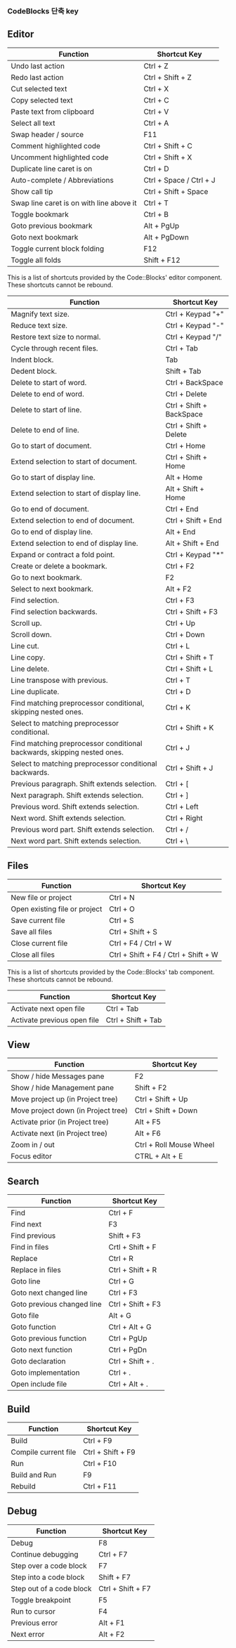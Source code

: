 ### CodeBlocks 단축 key



## Editor

| Function                                 | Shortcut Key            |
| ---------------------------------------- | ----------------------- |
| Undo last action                         | Ctrl + Z                |
| Redo last action                         | Ctrl + Shift + Z        |
| Cut selected text                        | Ctrl + X                |
| Copy selected text                       | Ctrl + C                |
| Paste text from clipboard                | Ctrl + V                |
| Select all text                          | Ctrl + A                |
| Swap header / source                     | F11                     |
| Comment highlighted code                 | Ctrl + Shift + C        |
| Uncomment highlighted code               | Ctrl + Shift + X        |
| Duplicate line caret is on               | Ctrl + D                |
| Auto-complete / Abbreviations            | Ctrl + Space / Ctrl + J |
| Show call tip                            | Ctrl + Shift + Space    |
| Swap line caret is on with line above it | Ctrl + T                |
| Toggle bookmark                          | Ctrl + B                |
| Goto previous bookmark                   | Alt + PgUp              |
| Goto next bookmark                       | Alt + PgDown            |
| Toggle current block folding             | F12                     |
| Toggle all folds                         | Shift + F12             |


This is a list of shortcuts provided by the Code::Blocks' editor component. These shortcuts cannot be rebound.

| Function                                                     | Shortcut Key             |
| ------------------------------------------------------------ | ------------------------ |
| Magnify text size.                                           | Ctrl + Keypad "+"        |
| Reduce text size.                                            | Ctrl + Keypad "-"        |
| Restore text size to normal.                                 | Ctrl + Keypad "/"        |
| Cycle through recent files.                                  | Ctrl + Tab               |
| Indent block.                                                | Tab                      |
| Dedent block.                                                | Shift + Tab              |
| Delete to start of word.                                     | Ctrl + BackSpace         |
| Delete to end of word.                                       | Ctrl + Delete            |
| Delete to start of line.                                     | Ctrl + Shift + BackSpace |
| Delete to end of line.                                       | Ctrl + Shift + Delete    |
| Go to start of document.                                     | Ctrl + Home              |
| Extend selection to start of document.                       | Ctrl + Shift + Home      |
| Go to start of display line.                                 | Alt + Home               |
| Extend selection to start of display line.                   | Alt + Shift + Home       |
| Go to end of document.                                       | Ctrl + End               |
| Extend selection to end of document.                         | Ctrl + Shift + End       |
| Go to end of display line.                                   | Alt + End                |
| Extend selection to end of display line.                     | Alt + Shift + End        |
| Expand or contract a fold point.                             | Ctrl + Keypad "*"        |
| Create or delete a bookmark.                                 | Ctrl + F2                |
| Go to next bookmark.                                         | F2                       |
| Select to next bookmark.                                     | Alt + F2                 |
| Find selection.                                              | Ctrl + F3                |
| Find selection backwards.                                    | Ctrl + Shift + F3        |
| Scroll up.                                                   | Ctrl + Up                |
| Scroll down.                                                 | Ctrl + Down              |
| Line cut.                                                    | Ctrl + L                 |
| Line copy.                                                   | Ctrl + Shift + T         |
| Line delete.                                                 | Ctrl + Shift + L         |
| Line transpose with previous.                                | Ctrl + T                 |
| Line duplicate.                                              | Ctrl + D                 |
| Find matching preprocessor conditional, skipping nested ones. | Ctrl + K                 |
| Select to matching preprocessor conditional.                 | Ctrl + Shift + K         |
| Find matching preprocessor conditional backwards, skipping nested ones. | Ctrl + J                 |
| Select to matching preprocessor conditional backwards.       | Ctrl + Shift + J         |
| Previous paragraph. Shift extends selection.                 | Ctrl + [                 |
| Next paragraph. Shift extends selection.                     | Ctrl + ]                 |
| Previous word. Shift extends selection.                      | Ctrl + Left              |
| Next word. Shift extends selection.                          | Ctrl + Right             |
| Previous word part. Shift extends selection.                 | Ctrl + /                 |
| Next word part. Shift extends selection.                     | Ctrl + \                 |

## Files

| Function                      | Shortcut Key                         |
| ----------------------------- | ------------------------------------ |
| New file or project           | Ctrl + N                             |
| Open existing file or project | Ctrl + O                             |
| Save current file             | Ctrl + S                             |
| Save all files                | Ctrl + Shift + S                     |
| Close current file            | Ctrl + F4 / Ctrl + W                 |
| Close all files               | Ctrl + Shift + F4 / Ctrl + Shift + W |


This is a list of shortcuts provided by the Code::Blocks' tab component. These shortcuts cannot be rebound.

| Function                    | Shortcut Key       |
| --------------------------- | ------------------ |
| Activate next open file     | Ctrl + Tab         |
| Activate previous open file | Ctrl + Shift + Tab |



## View

| Function                            | Shortcut Key            |
| ----------------------------------- | ----------------------- |
| Show / hide Messages pane           | F2                      |
| Show / hide Management pane         | Shift + F2              |
| Move project up (in Project tree)   | Ctrl + Shift + Up       |
| Move project down (in Project tree) | Ctrl + Shift + Down     |
| Activate prior (in Project tree)    | Alt + F5                |
| Activate next (in Project tree)     | Alt + F6                |
| Zoom in / out                       | Ctrl + Roll Mouse Wheel |
| Focus editor                        | CTRL + Alt + E          |



## Search

| Function                   | Shortcut Key      |
| -------------------------- | ----------------- |
| Find                       | Ctrl + F          |
| Find next                  | F3                |
| Find previous              | Shift + F3        |
| Find in files              | Crtl + Shift + F  |
| Replace                    | Ctrl + R          |
| Replace in files           | Ctrl + Shift + R  |
| Goto line                  | Ctrl + G          |
| Goto next changed line     | Ctrl + F3         |
| Goto previous changed line | Ctrl + Shift + F3 |
| Goto file                  | Alt + G           |
| Goto function              | Ctrl + Alt + G    |
| Goto previous function     | Ctrl + PgUp       |
| Goto next function         | Ctrl + PgDn       |
| Goto declaration           | Ctrl + Shift + .  |
| Goto implementation        | Ctrl + .          |
| Open include file          | Ctrl + Alt + .    |

## Build

| Function             | Shortcut Key      |
| -------------------- | ----------------- |
| Build                | Ctrl + F9         |
| Compile current file | Ctrl + Shift + F9 |
| Run                  | Ctrl + F10        |
| Build and Run        | F9                |
| Rebuild              | Ctrl + F11        |



## Debug

| Function                 | Shortcut Key      |
| ------------------------ | ----------------- |
| Debug                    | F8                |
| Continue debugging       | Ctrl + F7         |
| Step over a code block   | F7                |
| Step into a code block   | Shift + F7        |
| Step out of a code block | Ctrl + Shift + F7 |
| Toggle breakpoint        | F5                |
| Run to cursor            | F4                |
| Previous error           | Alt + F1          |
| Next error               | Alt + F2          |
